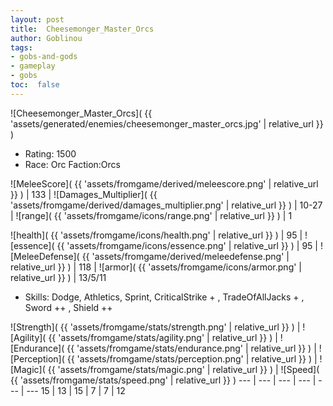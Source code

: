 ```yaml
---
layout: post
title:  Cheesemonger_Master_Orcs
author: Goblinou
tags:
- gobs-and-gods
- gameplay
- gobs
toc:  false
---
```


![Cheesemonger_Master_Orcs]( {{ 'assets/generated/enemies/cheesemonger_master_orcs.jpg' | relative_url }} )
- Rating: 1500
- Race: Orc  Faction:Orcs

![MeleeScore]( {{ 'assets/fromgame/derived/meleescore.png' | relative_url }} ) | 133 | ![Damages_Multiplier]( {{ 'assets/fromgame/derived/damages_multiplier.png' | relative_url }} ) | 10-27 | ![range]( {{ 'assets/fromgame/icons/range.png' | relative_url }} ) | 1


![health]( {{ 'assets/fromgame/icons/health.png' | relative_url }} ) | 95 | ![essence]( {{ 'assets/fromgame/icons/essence.png' | relative_url }} ) | 95 | ![MeleeDefense]( {{ 'assets/fromgame/derived/meleedefense.png' | relative_url }} ) | 118 | ![armor]( {{ 'assets/fromgame/icons/armor.png' | relative_url }} ) | 13/5/11

* Skills: Dodge, Athletics, Sprint, CriticalStrike + , TradeOfAllJacks + , Sword ++ , Shield ++ 

![Strength]( {{ 'assets/fromgame/stats/strength.png' | relative_url }} ) | ![Agility]( {{ 'assets/fromgame/stats/agility.png' | relative_url }} ) | ![Endurance]( {{ 'assets/fromgame/stats/endurance.png' | relative_url }} ) | ![Perception]( {{ 'assets/fromgame/stats/perception.png' | relative_url }} ) | ![Magic]( {{ 'assets/fromgame/stats/magic.png' | relative_url }} ) | ![Speed]( {{ 'assets/fromgame/stats/speed.png' | relative_url }} )
--- | --- | --- | --- | --- | ---
15 | 13 | 15 | 7 | 7 | 12
